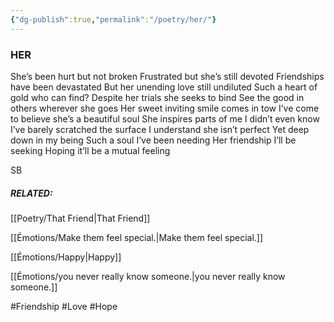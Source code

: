 ```yaml
---
{"dg-publish":true,"permalink":"/poetry/her/"}
---
```


### HER

She’s been hurt but not broken 
Frustrated but she’s still devoted 
Friendships have been devastated 
But her unending love still undiluted 
Such a heart of gold who can find?
Despite her trials she seeks to bind
See the good in others wherever she goes
Her sweet inviting smile comes in tow
I’ve come to believe she’s a beautiful soul 
She inspires parts of me I didn’t even know 
I’ve barely scratched the surface 
I understand she isn’t perfect 
Yet deep down in my being 
Such a soul I’ve been needing 
Her friendship I’ll be seeking 
Hoping it’ll be a mutual feeling 

SB



##### RELATED:
[[Poetry/That Friend\|That Friend]]

[[Émotions/Make them feel special.\|Make them feel special.]]

[[Émotions/Happy\|Happy]]

[[Émotions/you never really know someone.\|you never really know someone.]]


#Friendship 
#Love 
#Hope 